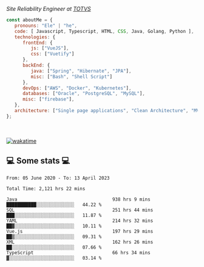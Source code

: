 <p><em>Site Reliability Engineer at <a href="https://www.totvs.com/">TOTVS</a></br>
</em></p>


```javascript
const aboutMe = {
   pronouns: "Ele" | "he",
   code: [ Javascript, Typescript, HTML, CSS, Java, Golang, Python ],
   technologies: {
      frontEnd: {
         js: ["VueJS"],
         css: ["Vuetify"]
      },
      backEnd: {
         java: ["Spring", "Hibernate", "JPA"],
         misc: ["Bash", "Shell Script"]
      },
      devOps: ["AWS", "Docker", "Kubernetes"],
      databases: ["Oracle", "PostgreSQL", "MySQL"],
      misc: ["firebase"],
   },
   architecture: ["Single page applications", "Clean Architecture", "MVC", "Microservices"],
};
```
</br></br>
[![wakatime](https://wakatime.com/badge/user/a3a8ed06-d304-4d6b-bc86-4adc418cdea7.svg)](https://wakatime.com/@a3a8ed06-d304-4d6b-bc86-4adc418cdea7)
<h2>💻 Some stats 💻</h2>

<!--START_SECTION:waka-->

```text
From: 05 June 2020 - To: 13 April 2023

Total Time: 2,121 hrs 22 mins

Java                                   938 hrs 9 mins  ███████████░░░░░░░░░░░░░░   44.22 %
SQL                                    251 hrs 44 mins ███░░░░░░░░░░░░░░░░░░░░░░   11.87 %
YAML                                   214 hrs 32 mins ██▓░░░░░░░░░░░░░░░░░░░░░░   10.11 %
Vue.js                                 197 hrs 29 mins ██▒░░░░░░░░░░░░░░░░░░░░░░   09.31 %
XML                                    162 hrs 26 mins ██░░░░░░░░░░░░░░░░░░░░░░░   07.66 %
TypeScript                             66 hrs 34 mins  ▓░░░░░░░░░░░░░░░░░░░░░░░░   03.14 %
```

<!--END_SECTION:waka-->

